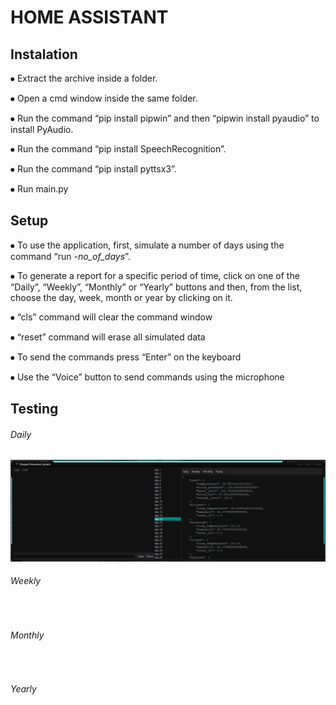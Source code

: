 # HOME ASSISTANT




## Instalation

⦁	Extract the archive inside a folder.

⦁	Open a cmd window inside the same folder.

⦁	Run the command “pip install pipwin” and then “pipwin install pyaudio” to install PyAudio.

⦁	Run the command “pip install SpeechRecognition”.

⦁	Run the command “pip install pyttsx3”.

⦁	Run main.py 


## Setup

⦁	To use the application, first, simulate a number of days using the command “run -*no_of_days*”.

⦁	To generate a report for a specific period of time, click on one of the “Daily”, “Weekly”, “Monthly” or “Yearly” buttons and then, from the list, choose the day, week, month or year by clicking on it.  

⦁	“cls” command will clear the command window 

⦁	“reset” command will erase all simulated data

⦁	To send the commands press “Enter” on the keyboard

⦁	Use the “Voice” button to send commands using the microphone


## Testing

###### Daily

<img src="Pictures/Daily.png">

###### Weekly

<img src="">

###### Monthly

<img src="">

###### Yearly

<img src="">



